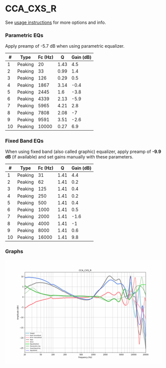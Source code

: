 # CCA_CXS_R
See [usage instructions](https://github.com/jaakkopasanen/AutoEq#usage) for more options and info.

### Parametric EQs
Apply preamp of -5.7 dB when using parametric equalizer.

|   # | Type    |   Fc (Hz) |    Q |   Gain (dB) |
|-----|---------|-----------|------|-------------|
|   1 | Peaking |        20 | 1.43 |         4.5 |
|   2 | Peaking |        33 | 0.99 |         1.4 |
|   3 | Peaking |       126 | 0.29 |         0.5 |
|   4 | Peaking |      1867 | 3.14 |        -0.4 |
|   5 | Peaking |      2445 | 1.6  |        -3.8 |
|   6 | Peaking |      4339 | 2.13 |        -5.9 |
|   7 | Peaking |      5965 | 4.21 |         2.8 |
|   8 | Peaking |      7808 | 2.08 |        -7   |
|   9 | Peaking |      9591 | 3.51 |        -2.6 |
|  10 | Peaking |     10000 | 0.27 |         6.9 |

### Fixed Band EQs
When using fixed band (also called graphic) equalizer, apply preamp of **-9.9 dB** (if available) and set gains manually with these parameters.

|   # | Type    |   Fc (Hz) |    Q |   Gain (dB) |
|-----|---------|-----------|------|-------------|
|   1 | Peaking |        31 | 1.41 |         4.4 |
|   2 | Peaking |        62 | 1.41 |         0.2 |
|   3 | Peaking |       125 | 1.41 |         0.4 |
|   4 | Peaking |       250 | 1.41 |         0.2 |
|   5 | Peaking |       500 | 1.41 |         0.4 |
|   6 | Peaking |      1000 | 1.41 |         0.5 |
|   7 | Peaking |      2000 | 1.41 |        -1.6 |
|   8 | Peaking |      4000 | 1.41 |        -1   |
|   9 | Peaking |      8000 | 1.41 |         0.6 |
|  10 | Peaking |     16000 | 1.41 |         9.8 |

### Graphs
![](./CCA_CXS_R.png)
